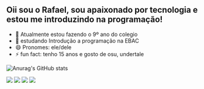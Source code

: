 ## Oii sou o Rafael, sou apaixonado por tecnologia e estou me introduzindo na programação!

- 🔭 Atualmente estou fazendo o 9º ano do colegio
- 🌱 estudando Introdução a programação na EBAC
- 😄 Pronomes: ele/dele
- ⚡ fun fact: tenho 15 anos e gosto de osu, undertale

![Anurag's GitHub stats](https://github-readme-stats.vercel.app/api?username=rafaeltsf&show_icons=true&title_color=d77d44&bg_color=3e665d&icon_color=92d4d9&text_color=f7f8cc)


  <div> 
  <a href="https://steamcommunity.com/id/rffll/" target="_blank"><img src="https://img.shields.io/badge/Steam-000000?style=for-the-badge&logo=steam&logoColor=white" target="_blank"></a>
 <a href="https://instagram.com/rfael.t/" target="_blank"><img src="https://img.shields.io/badge/-Instagram-%23E4405F?style=for-the-badge&logo=instagram&logoColor=white" target="_blank"></a>
 <a href="https://open.spotify.com/user/31zwwngpxekjvy7evkemlv4bpha4" target="_blank"><img src="https://img.shields.io/badge/Spotify-1ED760?&style=for-the-badge&logo=spotify&logoColor=white" target="_blank"></a> 
 <a href = "mailto:rtsfpe0@gmail.com"><img src="https://img.shields.io/badge/-Gmail-%23333?style=for-the-badge&logo=gmail&logoColor=white" target="_blank"></a>
  
</div>
